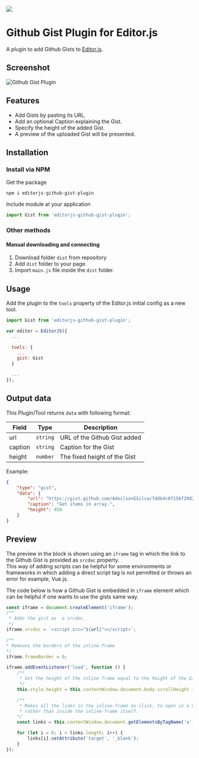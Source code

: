 ![](https://badgen.net/badge/Editor.js/v2.0/blue)

# Github Gist Plugin for Editor.js

A plugin to add Github Gists to [Editor.js](https://editorjs.io).

## Screenshot

![Github Gist Plugin](https://img.imageupload.net/2020/07/09/github-gist-plugin.png)

## Features

- Add Gists by pasting its URL.
- Add an optional Caption explaining the Gist.
- Specify the height of the added Gist.
- A preview of the uploaded Gist will be presented.

## Installation

### Install via NPM
Get the package

```shell
npm i editorjs-github-gist-plugin
```

Include module at your application

```javascript
import Gist from 'editorjs-github-gist-plugin';
```

### Other methods

#### Manual downloading and connecting

1. Download folder `dist` from repository
2. Add `dist` folder to your page.
3. Import `main.js` file inside the `dist` folder.

## Usage

Add the plugin to the `tools` property of the Editor.js initial config as a new tool.

```javascript
import Gist from 'editorjs-github-gist-plugin';

var editor = EditorJS({
  ...

  tools: {
    ...
    gist: Gist
  }

  ...
});
```

## Output data

This Plugin/Tool returns `data` with following format:

| Field | Type     | Description        |
| ----- | -------- | ------------------ |
| url | `string` | URL of the Github Gist added |
| caption | `string` | Caption for the Gist |
| height | `number` | The fixed height of the Gist |

Example:

```json
{
    "type": "gist",
    "data": {
        "url": "https://gist.github.com/AdeilsonESilva/7ddb4c0f156f20d2642d0414777cff85.js",
        "caption": "Get items in array.",
        "height": 450
    }
}
```

## Preview

The preview in the block is shown using an `iframe` tag in which the link to the Github Gist is provided as `srcdoc` property.  
This way of adding scripts can be helpful for some environments or frameworks in which adding a direct script tag is not permitted or throws an error for example, Vue.js.  

The code below is how a Github Gist is embedded in `iframe` element which can be helpful if one wants to use the gists same way.

```javascript
const iframe = document.createElement('iframe');
/**
 * Adds the gist as  a srcdoc.
 */
iframe.srcdoc = `<script src="${url}"></script>`;

/**
* Removes the borders of the inline-frame
*/
iframe.frameBorder = 0;

iframe.addEventListener('load', function () {
    /**
     * Set the height of the inline frame equal to the height of the Gist.
     */
    this.style.height = this.contentWindow.document.body.scrollHeight + 16 + 'px';

    /**
     * Makes all the links in the inline-frame on click, to open in a new tab of the browser 
     * rather than inside the inline-frame itself.
    */
    const links = this.contentWindow.document.getElementsByTagName('a');

    for (let i = 0; i < links.length; i++) {
        links[i].setAttribute('target', '_blank');
    }
});
```